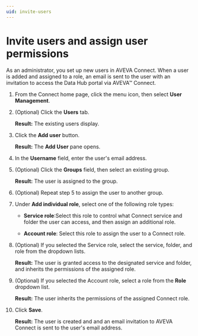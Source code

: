 ```yaml
---
uid: invite-users
---
```


# Invite users and assign user permissions

As an administrator, you set up new users in AVEVA Connect. When a user is added and assigned to a role, an email is sent to the user with an invitation to access the Data Hub portal via AVEVA™ Connect.

1.	From the Connect home page, click the menu icon, then select **User Management**.

1.	(Optional) Click the **Users** tab.
    
    **Result:** The existing users display.

1.	Click the **Add user** button. 

    **Result:** The **Add User** pane opens.

1.	In the **Username** field, enter the user's email address. 
    
1. (Optional) Click the **Groups** field, then select an existing group.

    **Result:** The user is assigned to the group.

1. (Optional) Repeat step 5 to assign the user to another group. 

1. Under **Add individual role**, select one of the following role types:
   
   * **Service role**:Select this role to control what Connect service and folder the user can access, and then assign an additional role.   

   * **Account role**: Select this role to assign the user to a Connect role.     

1. (Optional) If you selected the Service role, select the service, folder, and role from the dropdown lists.
 
   **Result:** The user is granted access to the designated service and folder, and inherits the permissions of the assigned role.   

1. (Optional) If you selected the Account role, select a role from the **Role** dropdown list.

   **Result:** The user inherits the permissions of the assigned Connect role.    

1.	Click **Save**.

    **Result:** The user is created and and an email invitation to AVEVA Connect is sent to the user's email address.
